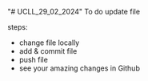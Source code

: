 "# UCLL_29_02_2024"
To do
update file

steps:
- change file locally
- add & commit file
- push file
- see your amazing changes in Github